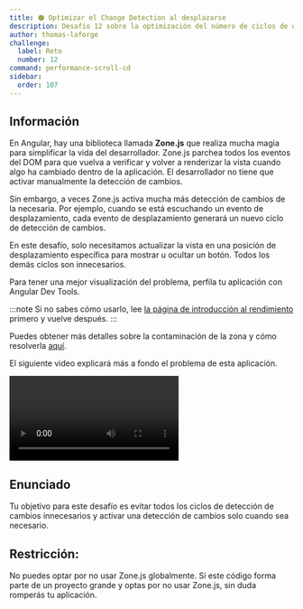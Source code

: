```yaml
---
title: 🟠 Optimizar el Change Detection al desplazarse
description: Desafío 12 sobre la optimización del número de ciclos de detección de cambios al desplazarse
author: thomas-laforge
challenge:
  label: Reto
  number: 12
command: performance-scroll-cd
sidebar:
  order: 107
---
```


## Información

En Angular, hay una biblioteca llamada <b>Zone.js</b> que realiza mucha magia para simplificar la vida del desarrollador. Zone.js parchea todos los eventos del DOM para que vuelva a verificar y volver a renderizar la vista cuando algo ha cambiado dentro de la aplicación. El desarrollador no tiene que activar manualmente la detección de cambios.

Sin embargo, a veces Zone.js activa mucha más detección de cambios de la necesaria. Por ejemplo, cuando se está escuchando un evento de desplazamiento, cada evento de desplazamiento generará un nuevo ciclo de detección de cambios.

En este desafío, solo necesitamos actualizar la vista en una posición de desplazamiento específica para mostrar u ocultar un botón. Todos los demás ciclos son innecesarios.

Para tener una mejor visualización del problema, perfila tu aplicación con Angular Dev Tools.

:::note
Si no sabes cómo usarlo, lee [la página de introducción al rendimiento](/es/challenges/performance/) primero y vuelve después.
:::

Puedes obtener más detalles sobre la contaminación de la zona y cómo resolverla [aquí](https://angular.io/guide/change-detection-zone-pollution).

El siguiente video explicará más a fondo el problema de esta aplicación.

<video controls src="https://user-images.githubusercontent.com/30832608/209819211-58d9ddcf-e1ad-4a78-8a7a-2be9d729e3f1.mov">
</video>

## Enunciado

Tu objetivo para este desafío es evitar todos los ciclos de detección de cambios innecesarios y activar una detección de cambios solo cuando sea necesario.

## Restricción:

No puedes optar por no usar Zone.js globalmente. Si este código forma parte de un proyecto grande y optas por no usar Zone.js, sin duda romperás tu aplicación.
